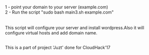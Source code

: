 1 - point your domain to your server (example.com)<br>
2 - Run the script "sudo bash main3.sh example.com"<br>
<br>
<br>This script will configure your server and install wordpress.Also it will configure virtual hosts and add domain name.<br><br>

This is a part of project 'Juzt' done for CloudHack'17
